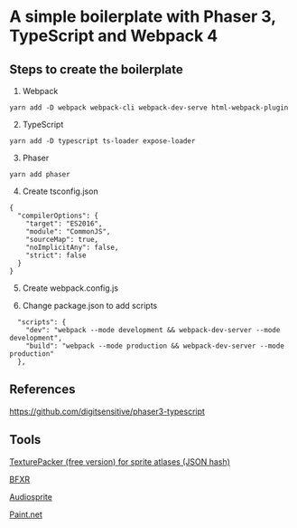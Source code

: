 # A simple boilerplate with Phaser 3, TypeScript and Webpack 4

## Steps to create the boilerplate

1. Webpack

```
yarn add -D webpack webpack-cli webpack-dev-serve html-webpack-plugin
```

2. TypeScript

```
yarn add -D typescript ts-loader expose-loader
```

3. Phaser

```
yarn add phaser
```

4. Create tsconfig.json

```
{
  "compilerOptions": {
    "target": "ES2016",
    "module": "CommonJS",
    "sourceMap": true,
    "noImplicitAny": false,
    "strict": false
  }
}
```

5. Create webpack.config.js

6. Change package.json to add scripts

```
  "scripts": {
    "dev": "webpack --mode development && webpack-dev-server --mode development",
    "build": "webpack --mode production && webpack-dev-server --mode production"
  },
```

## References

https://github.com/digitsensitive/phaser3-typescript

## Tools

[TexturePacker (free version) for sprite atlases (JSON hash)](https://www.codeandweb.com/texturepacker)

[BFXR](https://www.bfxr.net/)

[Audiosprite](https://github.com/tonistiigi/audiosprite)

[Paint.net](https://www.getpaint.net/)



